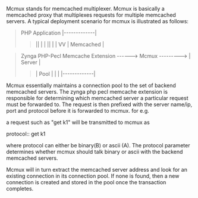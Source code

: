 Mcmux stands for memcached multiplexer. Mcmux is basically a memcached proxy that multiplexes requests for multiple memcached servers. A typical deployment scenario for mcmux is illustrated as follows:


> PHP Application                                             |-------------|
> > ||                                                     |             |
> > ||                                                     |             |
> > VV                                                     | Memcached   |

> Zynga PHP-Pecl Memcache Extension  ------> Mcmux --------->  | Server      |
> > | Pool        |
> > |             |
> > |-------------|

Mcmux essentially maintains a connection pool to the set of backend memcached servers. The zynga php pecl memcache extension is responsible for determining which memcached server a particular request must be forwarded to. The request is then prefixed with the server name/ip, port and protocol before it is forwarded to mcmux. for e.g.

a request such as "get k1" will be transmitted to mcmux as

protocol:<memcached server name>:<port name> get k1

where protocol can either be binary(B) or ascii (A). The protocol parameter determines whether mcmux should talk binary or ascii with the backend memcached servers.

Mcmux will in turn extract the memcached server address and look for an existing connection in its connection pool. If none is found, then a new connection is created and stored in the pool once the transaction completes.
